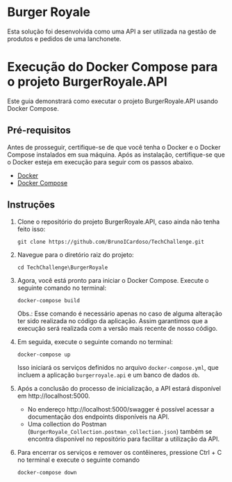 # Burger Royale

Esta solução foi desenvolvida como uma API a ser utilizada na gestão de produtos e pedidos de uma lanchonete.


# Execução do Docker Compose para o projeto BurgerRoyale.API

Este guia demonstrará como executar o projeto BurgerRoyale.API usando Docker Compose.

## Pré-requisitos

Antes de prosseguir, certifique-se de que você tenha o Docker e o Docker Compose instalados em sua máquina.
Após as instalação, certifique-se que o Docker esteja em execução para seguir com os passos abaixo.

- [Docker](https://docs.docker.com/get-docker/)
- [Docker Compose](https://docs.docker.com/compose/install/)

## Instruções

1. Clone o repositório do projeto BurgerRoyale.API, caso ainda não tenha feito isso:

   ```shell
   git clone https://github.com/BrunoICardoso/TechChallenge.git
   ```

2. Navegue para o diretório raiz do projeto:

   ```shell
   cd TechChallenge\BurgerRoyale
   ```
   
3. Agora, você está pronto para iniciar o Docker Compose. Execute o seguinte comando no terminal:

   ```shell
   docker-compose build
   ```
   
    Obs.: Esse comando é necessário apenas no caso de alguma alteração ter sido realizada no código da aplicação. Assim garantimos que a execução será realizada com a versão mais recente de nosso código.

4. Em seguida, execute o seguinte comando no terminal:

   ```shell
   docker-compose up
   ```
   
    Isso iniciará os serviços definidos no arquivo `docker-compose.yml`, que incluem a aplicação `burgerroyale.api` e um banco de dados `db`.

5. Após a conclusão do processo de inicialização, a API estará disponível em http://localhost:5000. 

    -  No endereço http://localhost:5000/swagger é possível acessar a documentação dos endpoints disponíveis na API.
    - Uma collection do Postman (`BurgerRoyale_Collection.postman_collection.json`) também se encontra disponível no repositório para facilitar a utilização da API.

6. Para encerrar os serviços e remover os contêineres, pressione Ctrl + C no terminal e execute o seguinte comando
   ```shell
   docker-compose down
   ```
